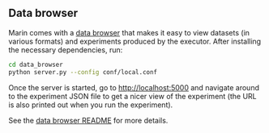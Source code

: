 ## Data browser

Marin comes with a [data browser](https://github.com/stanford-crfm/marin-data-browser/blob/main/README.md) that makes it easy to
view datasets (in various formats) and experiments produced by the executor.
After installing the necessary dependencies, run:

```bash
cd data_browser
python server.py --config conf/local.conf
```

Once the server is started, go to
[http://localhost:5000](http://localhost:5000) and navigate around to the
experiment JSON file to get a nicer view of the experiment (the URL is also
printed out when you run the experiment).

See the [data browser README](https://github.com/stanford-crfm/marin-data-browser/blob/main/README.md) for more details.
